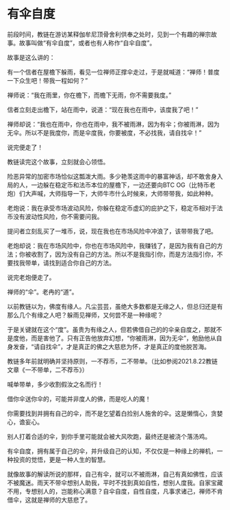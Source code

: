 # 有伞自度

前段时间，教链在游访某释伽牟尼顶骨舍利供奉之处时，见到一个有趣的禅宗故事。故事叫做“有伞自度”，或者也有人称作“自伞自度”。

故事是这么讲的：

有一个信者在屋檐下躲雨，看见一位禅师正撑伞走过，于是就喊道：“禅师！普度一下众生吧！带我一程如何？”

禅师说：“我在雨里，你在檐下，而檐下无雨，你不需要我度。”

信者立刻走出檐下，站在雨中，说道：“现在我也在雨中，该度我了吧！”

禅师却说：“我也在雨中，你也在雨中，我不被雨淋，因为有伞；你被雨淋，因为无伞。所以不是我度你，而是伞度我，你要被度，不必找我，请自找伞！”

说完便走了！

教链读完这个故事，立刻就会心领悟。

险恶异常的加密市场恰似这瓢泼大雨。多少艳羡这雨中的暴富神话，却不敢舍身入局的人，一边躲在稳定币和法币本位的屋檐下，一边还要向BTC OG（比特币老炮）们大声喊，大师指导一下，大师牛市什么时候来，大师带带我，如此种种。

老炮说：我在承受市场波动风险，你躲在稳定币虚幻的庇护之下，稳定币相对于法币没有波动性风险，你不需要问我。

提问者立刻乱买了一堆币，说，现在我也在市场风险中冲浪了，该带带我了吧。

老炮却说：我在市场风险中，你也在市场风险中，我赚钱了，是因为我有自己的方法；你被收割了，因为没有自己的方法。所以不是我指引你，而是方法指引你，不要找我带单，请找到适合你自己的方法。

说完老炮便走了。

禅师的“伞”。老冉的“道”。

以前教链以为，佛度有缘人。凡尘芸芸，虽绝大多数都是无缘之人，但总归还是有那么几个有缘之人吧？躲雨见禅师，又何尝不是一种缘呢？

于是关键就在这个“度”。虽贵为有缘之人，但若佛借自己的的伞亲自度之，那就不是度他，而是害他了。只有正告他放弃幻想，“你被雨淋，因为无伞”，勉励他从自身发奋，“请自找伞”，才是真正的佛之大慈悲为怀，才是真正的度他脱苦海。

教链多年前就明确并坚持原则，一不荐币，二不带单。（比如参阅2021.8.22教链文章《一不带单，二不荐币》）

喊单带单，多少收割假汝之名而行！

借你伞送你伞的，可能并非度人的佛，而是吃人的魔！

你需要找到并拥有自己的伞，而不是乞望着白捡别人施舍的伞。这是懒惰心，贪婪心，谵妄心。

别人打着合适的伞，到你手里可能就会被大风吹跑，最终还是被浇个落汤鸡。

有伞自度，拥有属于自己的伞，并升级自己的认知，不仅仅是一种缘上的禅机，一种投资的觉悟，更是一种人生的智慧。

就像故事的解读所说的那样，自己有伞，就可以不被雨淋，自己有真如佛性，应该不被魔迷。雨天不带伞想别人助我，平时不找到真如自性，想别人度我。自家宝藏不用，专想别人的，岂能称心满意？自伞自度，自性自度，凡事求诸己，禅师不肯借伞，这就是禅师的大慈悲了。
